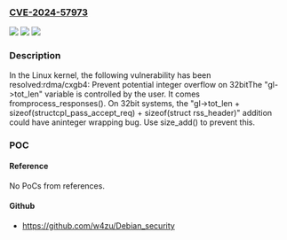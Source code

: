 ### [CVE-2024-57973](https://cve.mitre.org/cgi-bin/cvename.cgi?name=CVE-2024-57973)
![](https://img.shields.io/static/v1?label=Product&message=Linux&color=blue)
![](https://img.shields.io/static/v1?label=Version&message=1cab775c3e75f1250c965feafd061d696df36e53%3C%202b759f78b83221f4a1cae3aeb20b500e375f3ee6%20&color=brighgreen)
![](https://img.shields.io/static/v1?label=Vulnerability&message=n%2Fa&color=brighgreen)

### Description

In the Linux kernel, the following vulnerability has been resolved:rdma/cxgb4: Prevent potential integer overflow on 32bitThe "gl->tot_len" variable is controlled by the user.  It comes fromprocess_responses().  On 32bit systems, the "gl->tot_len + sizeof(structcpl_pass_accept_req) + sizeof(struct rss_header)" addition could have aninteger wrapping bug.  Use size_add() to prevent this.

### POC

#### Reference
No PoCs from references.

#### Github
- https://github.com/w4zu/Debian_security

